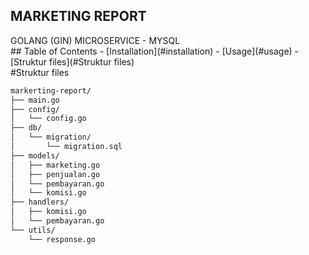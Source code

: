 <h2>MARKETING REPORT</h2>
GOLANG (GIN) MICROSERVICE - MYSQL
<br>
## Table of Contents
- [Installation](#installation)
- [Usage](#usage)
- [Struktur files](#Struktur files)
<br>#Struktur files

```sh
markerting-report/
├── main.go
├── config/
│   └── config.go
├── db/
│   └── migration/
│       └── migration.sql
├── models/
│   ├── marketing.go
│   ├── penjualan.go
│   └── pembayaran.go
│   └── komisi.go
├── handlers/
│   ├── komisi.go
│   └── pembayaran.go
└── utils/
    └── response.go
